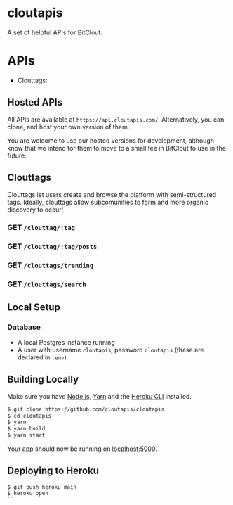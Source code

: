 # cloutapis
A set of helpful APIs for BitClout.

# APIs
* Clouttags: 

## Hosted APIs
All APIs are available at `https://api.cloutapis.com/`. Alternatively, you can clone, and host your own version of them.

You are welcome to use our hosted versions for development, although know that we intend for them to move to a small fee in BitClout to use in the future.

## Clouttags
Clouttags let users create and browse the platform with semi-structured tags. Ideally, clouttags allow subcomunities to form and more organic discovery to occur!

### GET `/clouttag/:tag`

### GET `/clouttag/:tag/posts`

### GET `/clouttags/trending`

### GET `/clouttags/search`

## Local Setup
### Database
* A local Postgres instance running
* A user with username `cloutapis`, password `cloutapis` (these are declared in `.env`)

## Building Locally
Make sure you have [Node.js](http://nodejs.org/), [Yarn](https://classic.yarnpkg.com/en/docs/install/#mac-stable) and the [Heroku CLI](https://cli.heroku.com/) installed.

```sh
$ git clone https://github.com/cloutapis/cloutapis
$ cd cloutapis
$ yarn
$ yarn build
$ yarn start
```

Your app should now be running on [localhost:5000](http://localhost:5000/).

## Deploying to Heroku

```
$ git push heroku main
$ heroku open
``
